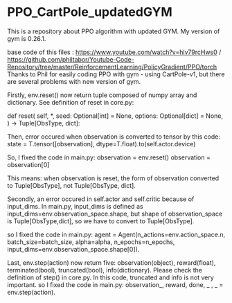 # PPO_CartPole_updatedGYM
This is a repository about PPO algorithm with updated GYM. My version of gym is 0.26.1.

base code of this files : https://www.youtube.com/watch?v=hlv79rcHws0 / https://github.com/philtabor/Youtube-Code-Repository/tree/master/ReinforcementLearning/PolicyGradient/PPO/torch
Thanks to Phil for easily coding PPO with gym - using CartPole-v1, but there are several problems with new version of gym.

Firstly, env.reset() now return tuple composed of numpy array and dictionary. 
See definition of reset in core.py:

def reset(
        self,
        *,
        seed: Optional[int] = None,
        options: Optional[dict] = None,
    ) -> Tuple[ObsType, dict]:

Then, error occured when observation is converted to tensor by this code:
state = T.tensor([observation], dtype=T.float).to(self.actor.device)

So, I fixed the code in main.py:
observation = env.reset()
observation = observation[0]

This means: when observation is reset, the form of observation converted to Tuple[ObsType], not Tuple[ObsType, dict].

Secondly, an error occured in self.actor and self.critic because of input_dims.
In main.py, input_dims is defined as input_dims=env.observation_space.shape, but shape of observation_space is Tuple[ObsType,dict], so we have to convert to Tuple[ObsType].

so I fixed the code in main.py:
agent = Agent(n_actions=env.action_space.n, batch_size=batch_size, 
                    alpha=alpha, n_epochs=n_epochs, 
                    input_dims=env.observation_space.shape[0]).
                    
Last, env.step(action) now return five: 
observation(object), reward(float), terminated(bool), truncated(bool), info(dictionary).
Please check the definition of step() in core.py.
In this code, truncated and info is not very important. 
so I fixed the code in main.py:
observation_, reward, done, _ , _ = env.step(action).




